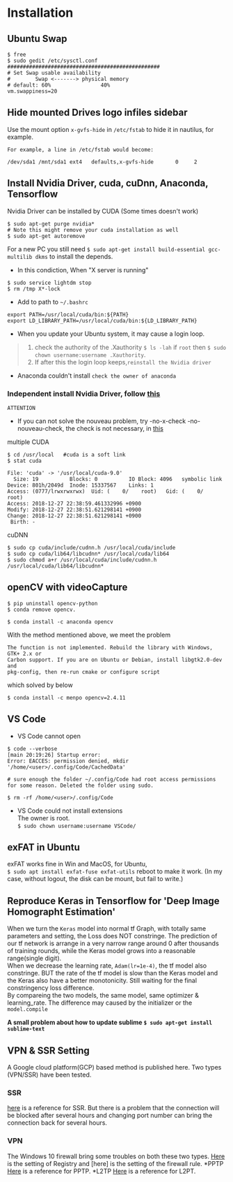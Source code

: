 # Installation

## Ubuntu Swap
```
$ free
$ sudo gedit /etc/sysctl.conf
#################################################
# Set Swap usable availability
#        Swap <-------> physical memory
# default: 60%                40%
vm.swappiness=20
```
## Hide mounted Drives logo infiles sidebar
Use the mount option `x-gvfs-hide` in `/etc/fstab` to hide it in nautilus, for example.
```
For example, a line in /etc/fstab would become:

/dev/sda1 /mnt/sda1 ext4   defaults,x-gvfs-hide       0     2
```

## Install Nvidia Driver, cuda, cuDnn, Anaconda, Tensorflow  
Nvidia Driver can be installed by CUDA (Some times doesn't work)  
```
$ sudo apt-get purge nvidia*
# Note this might remove your cuda installation as well
$ sudo apt-get autoremove 
```
For a new PC you still need `$ sudo apt-get install build-essential gcc-multilib dkms` to install the depends.  

* In this condiction, When "X server is running"  
```
$ sudo service lightdm stop
$ rm /tmp X*-lock
```
* Add to path to `~/.bashrc`
```
export PATH=/usr/local/cuda/bin:${PATH}
export LD_LIBRARY_PATH=/usr/local/cuda/bin:${LD_LIBRARY_PATH}
```
* When you update your Ubuntu system, it may cause a login loop. 
> 1. check the authority of the .Xauthority `$ ls -lah` if `root` then `$ sudo chown username:username .Xauthority`.  
> 2. If after this the login loop keeps,`reinstall the Nvidia driver`  
* Anaconda couldn't install `check the owner of anaconda`


### Independent install Nvidia Driver, follow [this](https://gist.github.com/wangruohui/df039f0dc434d6486f5d4d098aa52d07)  

`ATTENTION`      
* If you can not solve the nouveau problem, try -no-x-check -no-nouveau-check, the check is not necessary, in [this](https://blog.csdn.net/wangsidadehao/article/details/70255754)  

multiple CUDA    
```
$ cd /usr/local   #cuda is a soft link
$ stat cuda

File: 'cuda' -> '/usr/local/cuda-9.0'
  Size: 19        	Blocks: 0          IO Block: 4096   symbolic link
Device: 801h/2049d	Inode: 15337567    Links: 1
Access: (0777/lrwxrwxrwx)  Uid: (    0/    root)   Gid: (    0/    root)
Access: 2018-12-27 22:38:59.461332996 +0900
Modify: 2018-12-27 22:38:51.621298141 +0900
Change: 2018-12-27 22:38:51.621298141 +0900
 Birth: -
```  
cuDNN  
```
$ sudo cp cuda/include/cudnn.h /usr/local/cuda/include
$ sudo cp cuda/lib64/libcudnn* /usr/local/cuda/lib64
$ sudo chmod a+r /usr/local/cuda/include/cudnn.h /usr/local/cuda/lib64/libcudnn*
```

## openCV with videoCapture
```
$ pip uninstall opencv-python
$ conda remove opencv. 

$ conda install -c anaconda opencv
```
With the method mentioned above, we meet the problem  
```
The function is not implemented. Rebuild the library with Windows, GTK+ 2.x or
Carbon support. If you are on Ubuntu or Debian, install libgtk2.0-dev and
pkg-config, then re-run cmake or configure script
```
which solved by below
```
$ conda install -c menpo opencv=2.4.11
```

## VS Code 
* VS Code cannot open
```
$ code --verbose
[main 20:19:26] Startup error: 
Error: EACCES: permission denied, mkdir '/home/<user>/.config/Code/CachedData'

# sure enough the folder ~/.config/Code had root access permissions for some reason. Deleted the folder using sudo.

$ rm -rf /home/<user>/.config/Code 
```
* VS Code could not install extensions  
The owner is root.  
`$ sudo chown username:username VSCode/`

## exFAT in Ubuntu
exFAT works fine in Win and MacOS, for Ubuntu,   
`$ sudo apt install exfat-fuse exfat-utils`
reboot to make it work. (In my case, without logout, the disk can be mount, but fail to write.)

## Reproduce Keras in Tensorflow for 'Deep Image Homographt Estimation'
When we turn the `Keras` model into normal tf Graph, with totally same parameters and setting, the Loss does NOT constringe. The prediction of our tf network is arrange in a very narrow range around 0 after thousands of training rounds, while the Keras model grows into a reasonable range(single digit).  
When we decrease the learning rate, `Adam(lr=1e-4)`, the tf model also constringe. BUT the rate of the tf model is slow than the Keras model and the Keras also have a better monotonicity. Still waiting for the final constringency loss difference.  
By compareing the two models, the same model, same optimizer & learning_rate. The difference may caused by the initializer or the `model.compile`

**A small problem about how to update sublime `$ sudo apt-get install sublime-text`**

## VPN & SSR Setting
A Google cloud platform(GCP) based method is published here. Two types (VPN/SSR) have been tested. 
### SSR
[here]() is a reference for SSR. But there is a problem that the connection will be blocked after several hours and changing port number can bring the connection back for several hours. 
### VPN
The Windows 10 firewall bring some troubles on both these two types. [Here](https://www.qnap.com/en/how-to/knowledge-base/article/how-to-fix-the-issue-of-windows-10-not-connecting-to-ipsecl2tp-vpn-servers/) is the setting of Registry and [here] is the setting of the firewall rule.
*PPTP 
[Here](http://www.zhoujianhui.com/2019/01/16/centos7搭建pptpvpn一键安装脚本/) is a reference for PPTP. 
*L2TP
[Here](https://www.dazhuanlan.com/2019/12/19/5dfad25c9ac0f/) is a reference for L2PT.
